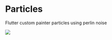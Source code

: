 # Particles

Flutter custom painter particles using perlin noise

![](https://github.com/Hamidrzash/particles/blob/main/particles.gif)

